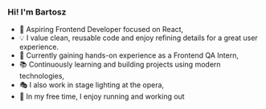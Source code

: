 ### Hi! I'm Bartosz

- 🚀 Aspiring Frontend Developer focused on React,
- 💡 I value clean, reusable code and enjoy refining details for a great user experience.
- 🧪 Currently gaining hands-on experience as a Frontend QA Intern,
- 📚 Continuously learning and building projects using modern technologies,
- 🎭 I also work in stage lighting at the opera,
- 🏃 In my free time, I enjoy running and working out
